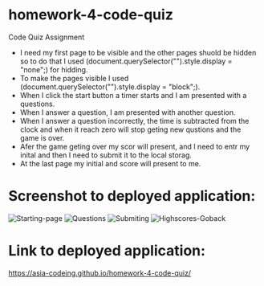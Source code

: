 # homework-4-code-quiz
Code Quiz Assignment 

* I need my first page to be visible and the other pages shuold be hidden so to do that I used (document.querySelector("").style.display = "none";) for hidding. 
* To make the pages visible I used (document.querySelector("").style.display = "block";).
* When I click the start button a timer starts and I am presented with a questions.
* When I answer a question, I am presented with another question.
* When I answer a question incorrectly, the time is subtracted from the clock and when it reach zero will stop geting new qustions and the game is over.
* Afer the game geting over my scor will present, and I need to entr my inital and then I need to submit it to the local storag.
* At the last page my initial and score will present to me.


# Screenshot to deployed application:

![Starting-page](./assets.images.firstp.png)
![Questions](./assets.images.questions.png)
![Submiting](./assets.images.submit.png)
![Highscores-Goback](./assets.highscore.png)


# Link to deployed application:
https://asia-codeing.github.io/homework-4-code-quiz/

